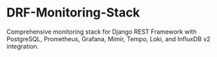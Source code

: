 # DRF-Monitoring-Stack
 Comprehensive monitoring stack for Django REST Framework with PostgreSQL, Prometheus, Grafana, Mimir, Tempo, Loki, and InfluxDB v2 integration.
